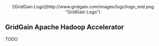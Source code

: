 <center>
![GridGain Logo](http://www.gridgain.com/images/logo/logo_mid.png "GridGain Logo")
</center>

## GridGain Apache Hadoop Accelerator

TODO
